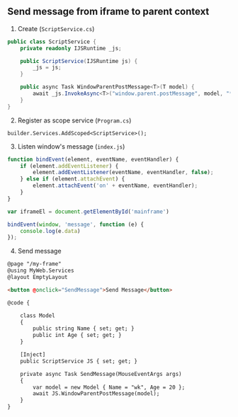 ## Send message from iframe to parent context

1. Create (`ScriptService.cs`)

```csharp
public class ScriptService {
    private readonly IJSRuntime _js;

    public ScriptService(IJSRuntime js) {
        _js = js;
    }

    public async Task WindowParentPostMessage<T>(T model) {
        await _js.InvokeAsync<T>("window.parent.postMessage", model, "*");
    }
}
```

2. Register as scope service (`Program.cs`)

```
builder.Services.AddScoped<ScriptService>();
```

3. Listen window's message (`index.js`)

```javascript
function bindEvent(element, eventName, eventHandler) {
    if (element.addEventListener) {
        element.addEventListener(eventName, eventHandler, false);
    } else if (element.attachEvent) {
        element.attachEvent('on' + eventName, eventHandler);
    }
}

var iframeEl = document.getElementById('mainframe')

bindEvent(window, 'message', function (e) {
    console.log(e.data)
});
```

4. Send message

```html
@page "/my-frame"
@using MyWeb.Services
@layout EmptyLayout

<button @onclick="SendMessage">Send Message</button>

@code {

    class Model
    {
        public string Name { set; get; }
        public int Age { set; get; }
    }

    [Inject]
    public ScriptService JS { set; get; }

    private async Task SendMessage(MouseEventArgs args)
    {
        var model = new Model { Name = "wk", Age = 20 };
        await JS.WindowParentPostMessage(model);
    }
}
```